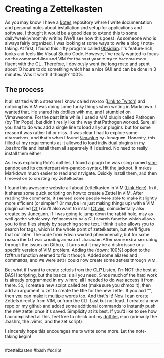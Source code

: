 # Creating a Zettelkasten

As you may know, I have a [Notes](https://github.com/controlshifted/notes) repository where I write documentation and personal notes about installation and setup for applications and software. I thought it would be a good idea to extend this to some daily/weekly/monthly writing (We'll see how this goes). As someone who is always fairly organized, I was looking at some ways to write a blog / note-taking. At first, I found this nifty program called [Obsidian](https://obsidian.md). It's feature-rich, looks and feels like Visual Studio Code. However, I've really wanted to focus on the command-line and VIM for the past year to try to become more fluent with the CLI. Therefore, I obviously went the long route and spent about 10 hours to do something which has a nice GUI and can be done in 3 minutes. Was it worth it though? 100%.

## The process

It all started with a streamer I know called rwxrob ([Link to Twitch](https://twitch.tv/rwxrob)) and noticing his VIM was doing some funky things when writing in Markdown. I wanted that. He shared his dotfiles with me, and I stumbled on [Vimawesome](https://vimawesome.com). For the past little while, I used a VIM plugin called Pathogen (by Tim Pope), but didn't really like the way that Pathogen worked. Sure, all you had to do was add a single line to load all your plugins, but for some reason it was rather hit or miss. It was clear I had to explore some alternatives, and that's when I found [Vim-plug](https://github.com/junegunn/vim-plug) by Junegunn. Honestly, this filled all my requirements as it allowed to load individual plugins in my .bashrc file and install them all separately if I desired. No need to really install them either.

As I was exploring Rob's dotfiles, I found a plugin he was using named [vim-pandoc](https://github.com/vim-pandoc/vim-pandoc) and its counterpart vim-pandoc-syntax. Hit the jackpot. It makes Markdown much easier to read and navigate. Quickly install them, and then I moved on to creating my Zettelkasten.

I found this awesome website all about Zettelkasten in VIM ([Link Here](https://www.edwinwenink.xyz/posts/48-vim_fast_creating_and_linking_notes/#2edc7bf0-859e-11ea-a16d-e7b30751e183)). In it, it shares some quick scripting on how to create a Zettel in VIM. After reading the comments, it seemed some people were able to make it slightly more efficient (or simpler? Or maybe I'm just making things up) with a VIM plugin called [fzf](https://github.com/junegunn/fzf) (You'll also want to install [fzf.vim](https://github.com/junegunn/fzfvim), coincidentally also created by Junegunn. If I was going to jump down the rabbit hole, may as well go the whole way. fzf seems to be a CLI search function which allows you to find files simply by searching some text. I think it also allows you to search for tags, which is the whole point of zettelkasten, but we'll figure that out later. The code from Edwin worked phenomenally, but for some reason the fzf was creating an extra I character. After some extra searching through the issues on Github, it turns out it may be a distro issue or a specific version of VIM problem. Adding the {down: 100%} option to the fzf#run function seemed to fix it though. Added some aliases and commands, and we were set! I could now create some zettels through VIM.

But what if I want to create zettels from the CLI? Listen, I'm NOT the best at BASH scripting, but the basics is all you need. Since much of the hard work is already programmed in my .vimrc, all I needed to do was access it from there. So, I create a new script called zet (make sure you chmox it), then add an argument to zet to create the title for the new zettel. If you add "", then you can make it multiple words too. And that's it! Now I can create Zettels directly from VIM, or from the CLI. Last but not least, I created a new repo on my github and added some additional commands to instantly push the new zettel once it's saved. Simplicity at its best. If you'd like to see how I accomplished all this, feel free to check out my [dotfiles](https://github.com/controlshifted/dotfiles) repo (primarily the .bashrc, the .vimrc, and the zet script).

I sincerely hope this encourages me to write some more. Let the note-taking begin!

---

  #zettelkasten #bash #script
